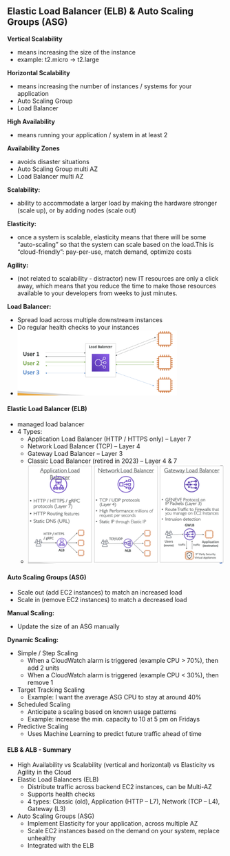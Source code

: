 ## Elastic Load Balancer (ELB) & Auto Scaling Groups (ASG)

**Vertical Scalability**
- means increasing the size of the instance
- example: t2.micro -> t2.large

**Horizontal Scalability**
- means increasing the number of instances / systems for your application
- Auto Scaling Group
- Load Balancer

**High Availability**
- means running your application / system in at least 2 

**Availability Zones**
- avoids disaster situations
- Auto Scaling Group multi AZ
- Load Balancer multi AZ

**Scalability:**
- ability to accommodate a larger load by making the hardware stronger (scale up), or by adding nodes (scale out)

**Elasticity:** 
- once a system is scalable, elasticity means that there will be some “auto-scaling” so that the system can scale based on the load.This is “cloud-friendly”: pay-per-use, match demand, optimize costs

**Agility:**
- (not related to scalability - distractor) new IT resources are only a click away, which means that you reduce the time to make those resources available to your developers from weeks to just minutes.

**Load Balancer:**
- Spread load across multiple downstream instances
- Do regular health checks to your instances
- <img src="./images/load-balancer.png" height="150">

#### Elastic Load Balancer (ELB)
- managed load balancer
- 4 Types:
  - Application Load Balancer (HTTP / HTTPS only) – Layer 7
  - Network Load Balancer (TCP) – Layer 4
  - Gateway Load Balancer – Layer 3
  - Classic Load Balancer (retired in 2023) – Layer 4 & 7
  - ![Load Balancer Types](./images/load-balancer-types.png)

#### Auto Scaling Groups (ASG)
- Scale out (add EC2 instances) to match an increased load
- Scale in (remove EC2 instances) to match a decreased load

**Manual Scaling:**
- Update the size of an ASG manually

**Dynamic Scaling:**
- Simple / Step Scaling
  - When a CloudWatch alarm is triggered (example CPU > 70%), then add 2 units 
  - When a CloudWatch alarm is triggered (example CPU < 30%), then remove 1
- Target Tracking Scaling
  - Example: I want the average ASG CPU to stay at around 40%
- Scheduled Scaling
  - Anticipate a scaling based on known usage patterns
  - Example: increase the min. capacity to 10 at 5 pm on Fridays
- Predictive Scaling
  - Uses Machine Learning to predict future traffic ahead of time


#### ELB & ALB - Summary
- High Availability vs Scalability (vertical and horizontal) vs Elasticity vs Agility in the Cloud
- Elastic Load Balancers (ELB)
  - Distribute traffic across backend EC2 instances, can be Multi-AZ
  - Supports health checks
  - 4 types: Classic (old), Application (HTTP – L7), Network (TCP – L4), Gateway (L3)
- Auto Scaling Groups (ASG)
  - Implement Elasticity for your application, across multiple AZ
  - Scale EC2 instances based on the demand on your system, replace unhealthy
  - Integrated with the ELB